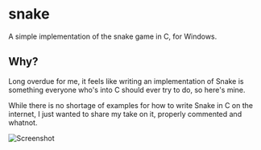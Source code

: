 # snake
A simple implementation of the snake game in C, for Windows.


## Why?
Long overdue for me, it feels like writing an implementation of Snake is something everyone who's into C should ever try to do, so here's mine.

While there is no shortage of examples for how to write Snake in C on the internet, I just wanted to share my take on it, properly commented and whatnot.

![Screenshot](https://github.com/markski1/snake/assets/22557859/5af7f5cb-2b5d-4b6a-883e-d89c20720e16)
